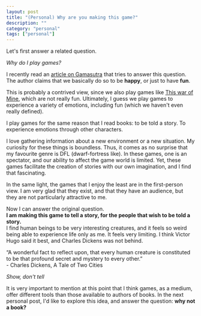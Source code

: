 ```yaml
---
layout: post
title: "(Personal) Why are you making this game?"
description: ""
category: "personal"
tags: ["personal"]
---
```

Let's first answer a related question.

<i>Why do I play games?</i>

<p>
I recently read an <a href="http://www.gamasutra.com/blogs/VictorManrique/20130518/192533/Why_people_play_games__Happiness_Motivation__Fun.php">article on Gamasutra</a> that tries to answer this question. The author claims that we basically do so to be <b>happy</b>, or just to have <b>fun</b>.
</p>

<p>
This is probably a contrived view, since we also play games like <a href="http://store.steampowered.com/app/282070/">This war of Mine</a>, which are not really fun. Ultimately, I guess we play games to experience a variety of emotions, including fun (which we haven't even really defined).
</p>

<p>
I play games for the same reason that I read books: to be told a story. To experience emotions through other characters.
</p>

<p>
I love gathering information about a new environment or a new situation. My curiosity for these things is boundless. Thus, it comes as no surprise that my favourite genre is DFL (dwarf-fortress like). In these games, one is an spectator, and our ability to affect the game world is limited. Yet, these games facilitate the creation of stories with our own imagination, and I find that fascinating.
</p>

<p>
In the same light, the games that I enjoy the least are in the first-person view.
I am very glad that they exist, and that they have an audience, but they are not particularly attractive to me.
</p>

<p>
Now I can answer the original question. <br>
<b>I am making this game to tell a story, for the people that wish to be told a story.</b><br>
I find human beings to be very interesting creatures, and it feels so weird being able to experience life only as me. It feels very limiting.
I think Victor Hugo said it best, and Charles Dickens was not behind.
</p>
<p>
“A wonderful fact to reflect upon, that every human creature is constituted to be that profound secret and mystery to every other.” <br>
- Charles Dickens, A Tale of Two Cities
</p>

<i>Show, don't tell</i>
<p>
It is very important to mention at this point that I think games, as a medium, offer different tools than those available to authors of books. In the next personal post, I'd like to explore this idea, and answer the question: <b>why not a book?</b>
</p>